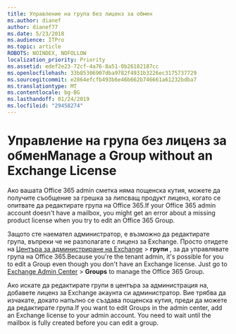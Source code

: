 ```yaml
---
title: Управление на група без лиценз за обмен
ms.author: dianef
author: dianef77
ms.date: 5/23/2018
ms.audience: ITPro
ms.topic: article
ROBOTS: NOINDEX, NOFOLLOW
localization_priority: Priority
ms.assetid: edef2e23-72cf-4a76-8a51-0b26182187cc
ms.openlocfilehash: 33b85306907dba9782f4931b3226ec3175737729
ms.sourcegitcommit: e2864efcfb493b6e46b662b746661a61232bdba7
ms.translationtype: MT
ms.contentlocale: bg-BG
ms.lasthandoff: 01/24/2019
ms.locfileid: "29458274"
---
```

# <a name="manage-a-group-without-an-exchange-license"></a><span data-ttu-id="6a3f1-102">Управление на група без лиценз за обмен</span><span class="sxs-lookup"><span data-stu-id="6a3f1-102">Manage a Group without an Exchange License</span></span>

<span data-ttu-id="6a3f1-103">Ако вашата Office 365 admin сметка няма пощенска кутия, можете да получите съобщение за грешка за липсващ продукт лиценз, когато се опитвате да редактирате група на Office 365.</span><span class="sxs-lookup"><span data-stu-id="6a3f1-103">If your Office 365 admin account doesn't have a mailbox, you might get an error about a missing product license when you try to edit an Office 365 Group.</span></span>
  
<span data-ttu-id="6a3f1-p101">Защото сте наемател администратор, е възможно да редактирате група, въпреки че не разполагате с лиценз за Exchange. Просто отидете на [Центъра за администриране на Exchange](https://support.office.com/article/https://outlook.office365.com/ecp.aspx) \> **групи** , за да управлявате група на Office 365.</span><span class="sxs-lookup"><span data-stu-id="6a3f1-p101">Because you're the tenant admin, it's possible for you to edit a Group even though you don't have an Exchange license. Just go to [Exchange Admin Center](https://support.office.com/article/https://outlook.office365.com/ecp.aspx) \> **Groups** to manage the Office 365 Group.</span></span> 
  
<span data-ttu-id="6a3f1-p102">Ако искате да редактирате групи в центъра за администрация на, добавете лиценз за Exchange акаунта си администратор. Вие трябва да изчакате, докато напълно се създава пощенска кутия, преди да можете да редактирате група.</span><span class="sxs-lookup"><span data-stu-id="6a3f1-p102">If you want to edit Groups in the admin center, add an Exchange license to your admin account. You need to wait until the mailbox is fully created before you can edit a group.</span></span>
  

